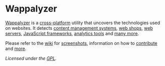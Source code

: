 # Wappalyzer

[Wappalyzer](http://wappalyzer.com/) is a 
[cross-platform](https://github.com/ElbertF/Wappalyzer/wiki/Drivers) utility that uncovers the 
technologies used on websites.  It detects
[content management systems](http://wappalyzer.com/categories/cms),
[web shops](http://wappalyzer.com/categories/web-shops),
[web servers](http://wappalyzer.com/categories/web-servers), 
[JavaScript frameworks](http://wappalyzer.com/categories/javascript-frameworks),
[analytics tools](http://wappalyzer.com/categories/analytics) and
[many more](http://wappalyzer.com/applications).

Please refer to the [wiki](https://github.com/ElbertF/Wappalyzer/wiki) for
[screenshots](https://github.com/ElbertF/Wappalyzer/wiki/Screenshots), information on how to 
[contribute](https://github.com/ElbertF/Wappalyzer/wiki/Contributing) and
[more](https://github.com/ElbertF/Wappalyzer/wiki/_pages).

*Licensed under the [GPL](https://github.com/ElbertF/Wappalyzer/blob/master/LICENSE).*
